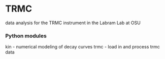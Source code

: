 # TRMC
data analysis for the TRMC instrument in the Labram Lab at OSU


### Python modules
kin - numerical modeling of decay curves
trmc - load in and process trmc data
